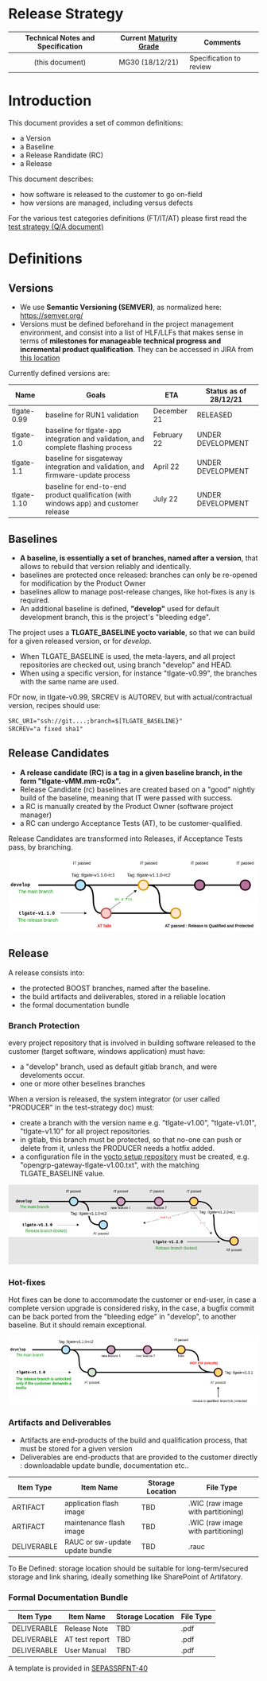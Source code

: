 Release Strategy
================

| Technical Notes and Specification | Current [Maturity Grade](SEPASSRFNT-96-development.md)| Comments |
| :---: | :---: | --- |
| (this document)| MG30 (18/12/21) | Specification to review |

# Introduction

This document provides a set of common definitions: 
* a Version
* a Baseline
* a Release Randidate (RC)
* a Release

This document describes:
* how software is released to the customer to go on-field
* how versions are managed, including versus defects

For the various test categories definitions (FT/IT/AT) please first read the [test strategy (Q/A document)](../01_development_methods/test-strategy.md)

# Definitions

## Versions

* We use **Semantic Versioning (SEMVER)**, as normalized here: https://semver.org/
* Versions must be defined beforehand in the project management environment, and consist into a list of HLF/LLFs that makes sense in terms of **milestones for manageable technical progress and incremental product qualification**. They can be accessed in JIRA from [this location](https://jira.open-groupe.com/projects/SEPASSRFNT?selectedItem=com.atlassian.jira.jira-projects-plugin%3Arelease-page&status=unreleased)

Currently defined versions are: 

| Name | Goals | ETA | Status as of 28/12/21 | 
| --- | --- | --- | --- |
| tlgate-0.99 | baseline for RUN1 validation | December 21 | RELEASED |
| tlgate-1.0 | baseline for tlgate-app integration and validation, and complete flashing process | February 22 | UNDER DEVELOPMENT |
| tlgate-1.1 | baseline for sisgateway integration and validation, and firmware-update process | April 22 | UNDER DEVELOPMENT |
| tlgate-1.10 | baseline for end-to-end product qualification (with windows app) and customer release | July 22 | UNDER DEVELOPMENT |

## Baselines

* **A baseline, is essentially a set of branches, named after a version**, that allows to rebuild that version reliably and identically.
* baselines are protected once released: branches can only be re-opened for modification by the Product Owner
* baselines allow to manage post-release changes, like hot-fixes is any is required.
* An additional baseline is defined, **"develop"** used for default development branch, this is the project's "bleeding edge".

The project uses a **TLGATE_BASELINE yocto variable**, so that we can build for a  given released version, or for *develop*.
* When TLGATE_BASELINE is used, the meta-layers, and all project repositories are checked out, using branch "develop" and HEAD. 
* When using a specific version, for instance "tlgate-v0.99", the branches with the same name are used.

FOr now, in tlgate-v0.99, SRCREV is AUTOREV, but with actual/contractual version, recipes should use:

```
SRC_URI="ssh://git....;branch=$[TLGATE_BASELINE}"
SRCREV="a fixed sha1"
```
## Release Candidates

* **A release candidate (RC) is a tag in a given baseline branch, in the form "tlgate-vMM.mm-rc0x".**
* Release Candidate (rc) baselines are created based on a "good" nightly build of the baseline, meaning that IT were passed with success.
* a RC is manually created by the Product Owner (software project manager)
* a RC can undergo Acceptance Tests (AT), to be customer-qualified.

Release Candidates are transformed into Releases, if Acceptance Tests pass, by branching.

![features branches](../images/branching-release-branches.drawio.png)

## Release

A release consists into:
* the protected BOOST branches, named after the baseline.
* the build artifacts and deliverables, stored in a reliable location
* the formal documentation bundle

### Branch Protection

every project repository that is involved in building software released to the customer (target software, windows application) must have:
* a "develop" branch, used as default gitlab branch, and were develoments occur.
* one or more other beselines branches

When a version is released, the system integrator (or user called "PRODUCER" in the test-strategy doc) must:

* create a branch with the version name e.g. "tlgate-v1.00", "tlgate-v1.01", "tlgate-v1.10" for all project repositories
* in gitlab, this branch must be protected, so that no-one can push or delete from it, unless the PRODUCER needs a hotfix added.
* a configuration file in the [yocto setup repository](https://gitlab.boost.open.global/schneider-electric/passerelle_refonte/Software/bsp/opengrp-gateway-sdk/-/tree/develop/configs) must be created, e.g. "opengrp-gateway-tlgate-v1.00.txt", with the matching TLGATE_BASELINE value.

![features branches](../images/branching-normal-fixes.drawio.png)

### Hot-fixes

Hot fixes can be done to accommodate the customer or end-user, in case a complete version upgrade is considered risky, in the case, a bugfix commit can be back ported from the "bleeding edge" in "develop", to another baseline. But it should remain exceptional.

![features branches](../images/branching-hot-fixes.drawio.png)

### Artifacts and Deliverables


* Artifacts are end-products of the build and qualification process, that must be stored for a given version
* Deliverables are end-products that are provided to the customer directly : downloadable update bundle, documentation etc..

| Item Type | Item Name | Storage Location | File Type |
| --- | --- | --- | --- |
| ARTIFACT | application flash image | TBD | .WIC (raw image with partitioning) |
| ARTIFACT | maintenance flash image | TBD |.WIC (raw image with partitioning) |
| DELIVERABLE | RAUC or sw-update update bundle | TBD | .rauc |

To Be Defined: storage location should be suitable for long-term/secured storage and link sharing, ideally something like SharePoint of Artifatory.

### Formal Documentation Bundle

| Item Type | Item Name | Storage Location | File Type |
| --- | --- | --- | --- |
| DELIVERABLE | Release Note | TBD | .pdf |
| DELIVERABLE | AT test report | TBD | .pdf |
| DELIVERABLE | User Manual | TBD | .pdf |

A template is provided in [SEPASSRFNT-40](https://jira.open-groupe.com/browse/SEPASSRFNT-40)
